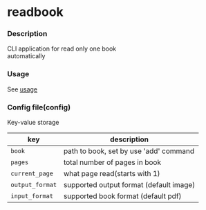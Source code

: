 # readbook


### Description

CLI application for read only one book  
automatically  


### Usage

See [usage](usage)  


### Config file(config)

Key-value storage  

| key | description |
| --- | ----------- |
|`book`             | path to book, set by use 'add' command |
|`pages`            | total number of pages in book          |
|`current_page`     | what page read(starts with 1)          |
|`output_format`    | supported output format (default image)|
|`input_format`     | supported book format (default pdf)    |
